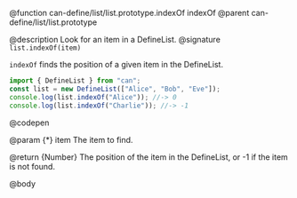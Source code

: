 @function can-define/list/list.prototype.indexOf indexOf
@parent can-define/list/list.prototype

@description Look for an item in a DefineList.
@signature `list.indexOf(item)`

`indexOf` finds the position of a given item in the DefineList.

  ```js
import { DefineList } from "can";
const list = new DefineList(["Alice", "Bob", "Eve"]);
console.log(list.indexOf("Alice")); //-> 0
console.log(list.indexOf("Charlie")); //-> -1
  ```
  @codepen

  @param {*} item The item to find.

  @return {Number} The position of the item in the DefineList, or -1 if the item is not found.

@body
